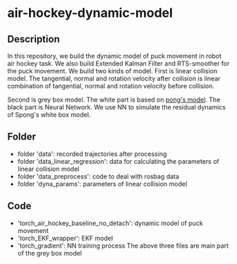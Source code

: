 # air-hockey-dynamic-model
## Description
In this repository, we build the dynamic model of puck movement in robot air hockey task. We also build Extended Kalman Filter and RTS-smoother for the puck movement.
We build two kinds of model. First is linear collision model. The tangential, normal and rotation velocity after collision is linear combination of tangential, normal and rotation velocity before collision.

Second is grey box model. The white part is based on [pong's model](https://citeseerx.ist.psu.edu/document?repid=rep1&type=pdf&doi=b7a85eb673dde3949baf0acb17a2dcbcb8e18435).
The black part is Neural Network. We use NN to simulate the residual dynamics of Spong's white box model.

## Folder
* folder 'data': recorded trajectories after processing
* folder 'data_linear_regression': data for calculating the parameters of linear collision model
* folder 'data_preprocess': code to deal with rosbag data
* folder 'dyna_params': parameters of linear collision model

## Code
* 'torch_air_hockey_baseline_no_detach': dynamic model of puck movement
* 'torch_EKF_wrapper': EKF model 
* 'torch_gradient': NN training process
The above three files are main part of the grey box model


